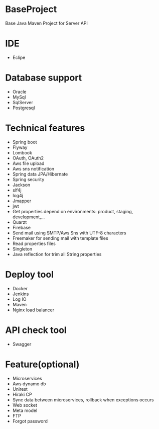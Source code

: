 # BaseProject
Base Java Maven Project for Server API

# IDE
  - Eclipe

# Database support
  - Oracle
  - MySql
  - SqlServer
  - Postgresql
  
# Technical features
  - Spring boot
  - Flyway
  - Lombook
  - OAuth, OAuth2
  - Aws file upload
  - Aws sns notification
  - Spring data JPA/Hibernate
  - Spring security
  - Jackson
  - slf4j
  - log4j
  - Jmapper
  - jwt
  - Get properties depend on environments: product, staging, development,...
  - Quarzt
  - Firebase
  - Send mail using SMTP/Aws Sns with UTF-8 characters
  - Freemaker for sending mail with template files
  - Read properties files
  - Singleton
  - Java reflection for trim all String properties

  
# Deploy tool
  - Docker
  - Jenkins
  - Log IO
  - Maven
  - Nginx load balancer
  
# API check tool
  - Swagger

# Feature(optional)
  - Microservices
  - Aws dynamo db
  - Unirest
  - Hiraki CP
  - Sync data between microservices, rollback when exceptions occurs
  - Web socket
  - Meta model
  - FTP
  - Forgot password
